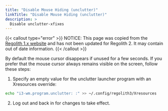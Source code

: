 ```yaml
---
title: "Disable Mouse Hiding (unclutter)"
linkTitle: "Disable Mouse Hiding (unclutter)"
description: >
  Disable unclutter-xfixes
---
```


{{< callout type="error" >}}
NOTICE: This page was copied from the [Regolith 1.x website](https://regolith-linux.org) and has not been updated for Regolith 2.  It may contain out of date information.
{{< /callout >}}

By default the mouse cursor disappears if unused for a few seconds. If you prefer that the mouse cursor always remains visible on the screen, follow these steps:

1. Specify an empty value for the unclutter launcher program with an Xresources override:
  ```bash
  echo "i3-wm.program.unclutter: :" >> ~/.config/regolith3/Xresources
  ```
2. Log out and back in for changes to take effect.

